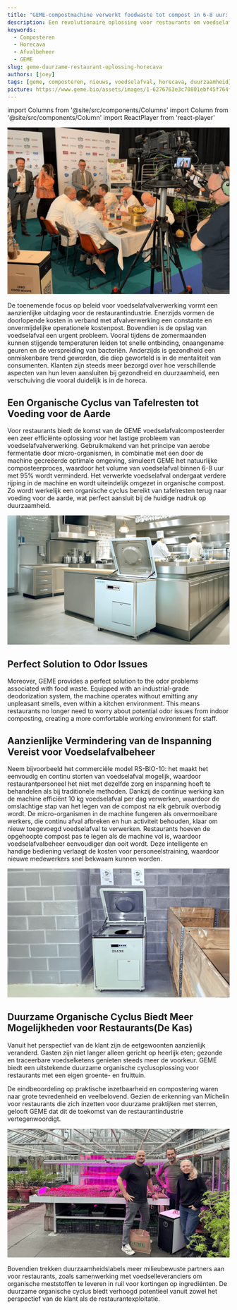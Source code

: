 ```yaml
---
title: "GEME-compostmachine verwerkt foodwaste tot compost in 6-8 uur: De revolutie in de afvalbeheer van restaurants"
description: Een revolutionaire oplossing voor restaurants om voedselafval binnen 6-8 uur om te zetten in bruikbare compost
keywords:
  - Composteren
  - Horecava
  - Afvalbeheer
  - GEME
slug: geme-duurzame-restaurant-oplossing-horecava
authors: [joey]
tags: [geme, composteren, nieuws, voedselafval, horecava, duurzaamheid]
picture: https://www.geme.bio/assets/images/1-6276763e3c70801ebf45f764f5daaf9b.png
---
```


<head>
    <meta charSet="utf-8" />
    <meta name="twitter:card" content="summary_large_image" />
    <meta data-rh="true" property="og:image" content="https://www.geme.bio/assets/images/1-6276763e3c70801ebf45f764f5daaf9b.png" />
    <meta data-rh="true" name="twitter:image" content="https://www.geme.bio/assets/images/1-6276763e3c70801ebf45f764f5daaf9b.png"/>
    <meta data-rh="true" property="og:url" content="https://www.geme.bio/assets/images/1-6276763e3c70801ebf45f764f5daaf9b.png"/>
    <meta data-rh="true" property="og:locale" content="en"/>
</head>

import Columns from '@site/src/components/Columns'
import Column from '@site/src/components/Column'
import ReactPlayer from 'react-player'

![GEME at Horecava](./img/1.png)

De toenemende focus op beleid voor voedselafvalverwerking vormt een aanzienlijke uitdaging voor de restaurantindustrie. Enerzijds vormen de doorlopende kosten in verband met afvalverwerking een constante en onvermijdelijke operationele kostenpost. Bovendien is de opslag van voedselafval een urgent probleem. Vooral tijdens de zomermaanden kunnen stijgende temperaturen leiden tot snelle ontbinding, onaangename geuren en de verspreiding van bacteriën. Anderzijds is gezondheid een onmiskenbare trend geworden, die diep geworteld is in de mentaliteit van consumenten. Klanten zijn steeds meer bezorgd over hoe verschillende aspecten van hun leven aansluiten bij gezondheid en duurzaamheid, een verschuiving die vooral duidelijk is in de horeca.

<!-- truncate -->

## Een Organische Cyclus van Tafelresten tot Voeding voor de Aarde

Voor restaurants biedt de komst van de GEME voedselafvalcomposteerder een zeer efficiënte oplossing voor het lastige probleem van voedselafvalverwerking. Gebruikmakend van het principe van aerobe fermentatie door micro-organismen, in combinatie met een door de machine gecreëerde optimale omgeving, simuleert GEME het natuurlijke composteerproces, waardoor het volume van voedselafval binnen 6-8 uur met 95% wordt verminderd. Het verwerkte voedselafval ondergaat verdere rijping in de machine en wordt uiteindelijk omgezet in organische compost. Zo wordt werkelijk een organische cyclus bereikt van tafelresten terug naar voeding voor de aarde, wat perfect aansluit bij de huidige nadruk op duurzaamheid.

![GEME RS-BIO-10 for restaurant industrial](./img/img.png)


## Perfect Solution to Odor Issues

Moreover, GEME provides a perfect solution to the odor problems associated with food waste. Equipped with an industrial-grade deodorization system, the machine operates without emitting any unpleasant smells, even within a kitchen environment. This means restaurants no longer need to worry about potential odor issues from indoor composting, creating a more comfortable working environment for staff.

## Aanzienlijke Vermindering van de Inspanning Vereist voor Voedselafvalbeheer

Neem bijvoorbeeld het commerciële model RS-BIO-10: het maakt het eenvoudig en continu storten van voedselafval mogelijk, waardoor restaurantpersoneel het niet met dezelfde zorg en inspanning hoeft te behandelen als bij traditionele methoden. Dankzij de continue werking kan de machine efficiënt 10 kg voedselafval per dag verwerken, waardoor de omslachtige stap van het legen van de compost na elk gebruik overbodig wordt. De micro-organismen in de machine fungeren als onvermoeibare werkers, die continu afval afbreken en hun activiteit behouden, klaar om nieuw toegevoegd voedselafval te verwerken. Restaurants hoeven de opgehoopte compost pas te legen als de machine vol is, waardoor voedselafvalbeheer eenvoudiger dan ooit wordt. Deze intelligente en handige bediening verlaagt de kosten voor personeelstraining, waardoor nieuwe medewerkers snel bekwaam kunnen worden.

![GEME RS-BIO-10 for restaurant industrial](./img/img_1.png)



## Duurzame Organische Cyclus Biedt Meer Mogelijkheden voor Restaurants(De Kas)

Vanuit het perspectief van de klant zijn de eetgewoonten aanzienlijk veranderd. Gasten zijn niet langer alleen gericht op heerlijk eten; gezonde en traceerbare voedselketens genieten steeds meer de voorkeur. GEME biedt een uitstekende duurzame organische cyclusoplossing voor restaurants met een eigen groente- en fruittuin.

De eindbeoordeling op praktische inzetbaarheid en compostering waren naar grote tevredenheid en veelbelovend. Gezien de erkenning van Michelin voor restaurants die zich inzetten voor duurzame praktijken met sterren, gelooft GEME dat dit de toekomst van de restaurantindustrie vertegenwoordigt.

![GEME Composter in restaurant DE Kas](./img/img_2.png)

Bovendien trekken duurzaamheidslabels meer milieubewuste partners aan voor restaurants, zoals samenwerking met voedselleveranciers om organische meststoffen te leveren in ruil voor kortingen op ingrediënten. De duurzame organische cyclus biedt verhoogd potentieel vanuit zowel het perspectief van de klant als de restaurantexploitatie.


